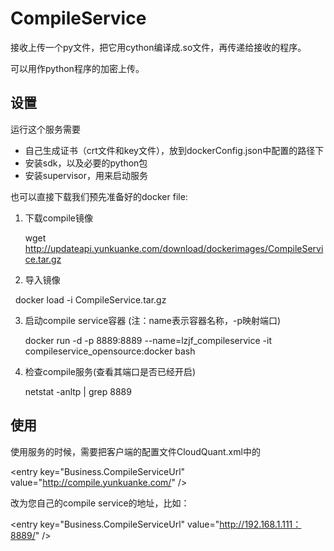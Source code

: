 # CompileService
接收上传一个py文件，把它用cython编译成.so文件，再传递给接收的程序。

可以用作python程序的加密上传。

## 设置
运行这个服务需要
* 自己生成证书（crt文件和key文件），放到dockerConfig.json中配置的路径下
* 安装sdk，以及必要的python包
* 安装supervisor，用来启动服务

也可以直接下载我们预先准备好的docker file:

1. 下载compile镜像

   wget http://updateapi.yunkuanke.com/download/dockerimages/CompileService.tar.gz

2. 导入镜像

   docker load -i CompileService.tar.gz

3. 启动compile service容器 (注：name表示容器名称，-p映射端口)

   docker run -d -p 8889:8889 --name=lzjf_compileservice -it compileservice_opensource:docker bash

4. 检查compile服务(查看其端口是否已经开启)

   netstat -anltp | grep 8889
   
## 使用

使用服务的时候，需要把客户端的配置文件CloudQuant.xml中的

\<entry key="Business.CompileServiceUrl" value="http://compile.yunkuanke.com/" /\>

改为您自己的compile service的地址，比如：

\<entry key="Business.CompileServiceUrl" value="http://192.168.1.111：8889/" /\>
